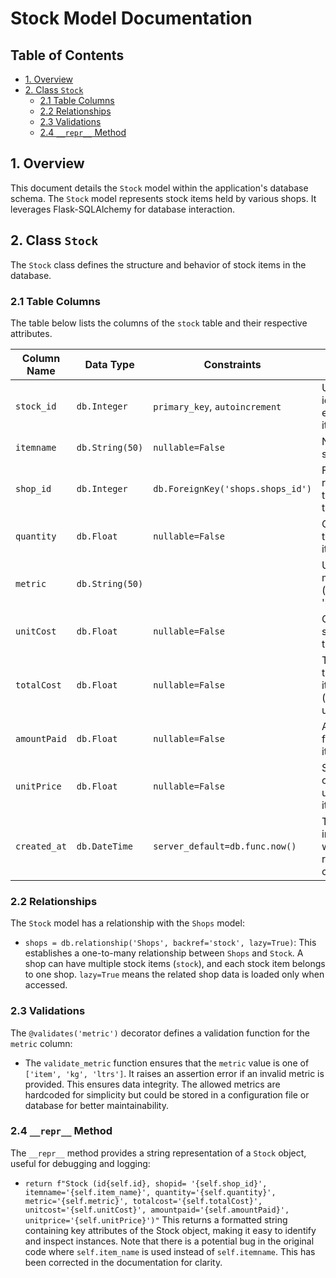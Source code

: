 # Stock Model Documentation

## Table of Contents

* [1. Overview](#1-overview)
* [2. Class `Stock`](#2-class-stock)
    * [2.1 Table Columns](#21-table-columns)
    * [2.2 Relationships](#22-relationships)
    * [2.3 Validations](#23-validations)
    * [2.4 `__repr__` Method](#24-repr-method)


## 1. Overview

This document details the `Stock` model within the application's database schema.  The `Stock` model represents stock items held by various shops.  It leverages Flask-SQLAlchemy for database interaction.


## 2. Class `Stock`

The `Stock` class defines the structure and behavior of stock items in the database.


### 2.1 Table Columns

The table below lists the columns of the `stock` table and their respective attributes.

| Column Name    | Data Type | Constraints                               | Description                                      |
|-----------------|------------|-------------------------------------------|--------------------------------------------------|
| `stock_id`      | `db.Integer` | `primary_key`, `autoincrement`           | Unique identifier for each stock item.             |
| `itemname`      | `db.String(50)` | `nullable=False`                         | Name of the stock item.                          |
| `shop_id`       | `db.Integer` | `db.ForeignKey('shops.shops_id')`         | Foreign key referencing the `shops` table.       |
| `quantity`      | `db.Float`   | `nullable=False`                         | Quantity of the stock item.                      |
| `metric`        | `db.String(50)` |                                           | Unit of measurement (e.g., 'kg', 'ltrs', 'item'). |
| `unitCost`      | `db.Float`   | `nullable=False`                         | Cost of a single unit of the item.               |
| `totalCost`     | `db.Float`   | `nullable=False`                         | Total cost of the stock item (quantity * unitCost). |
| `amountPaid`    | `db.Float`   | `nullable=False`                         | Amount paid for the stock item.                  |
| `unitPrice`     | `db.Float`   | `nullable=False`                         | Selling price of a single unit of the item.       |
| `created_at`    | `db.DateTime` | `server_default=db.func.now()`           | Timestamp indicating when the record was created. |


### 2.2 Relationships

The `Stock` model has a relationship with the `Shops` model:

*   `shops = db.relationship('Shops', backref='stock', lazy=True)`: This establishes a one-to-many relationship between `Shops` and `Stock`.  A shop can have multiple stock items (`stock`), and each stock item belongs to one shop.  `lazy=True` means the related shop data is loaded only when accessed.


### 2.3 Validations

The `@validates('metric')` decorator defines a validation function for the `metric` column:

*   The `validate_metric` function ensures that the `metric` value is one of `['item', 'kg', 'ltrs']`.  It raises an assertion error if an invalid metric is provided.  This ensures data integrity. The allowed metrics are hardcoded for simplicity but could be stored in a configuration file or database for better maintainability.

### 2.4 `__repr__` Method

The `__repr__` method provides a string representation of a `Stock` object, useful for debugging and logging:

*   `return f"Stock (id{self.id}, shopid= '{self.shop_id}', itemname='{self.item_name}', quantity='{self.quantity}', metric='{self.metric}', totalcost='{self.totalCost}', unitcost='{self.unitCost}', amountpaid='{self.amountPaid}', unitprice='{self.unitPrice}')"` This returns a formatted string containing key attributes of the Stock object, making it easy to identify and inspect instances. Note that there is a potential bug in the original code where `self.item_name` is used instead of `self.itemname`. This has been corrected in the documentation for clarity.
